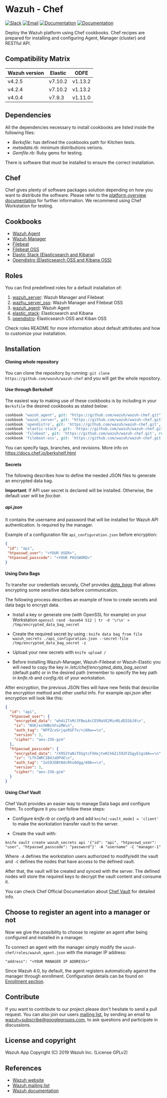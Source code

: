 # Wazuh - Chef 

[![Slack](https://img.shields.io/badge/slack-join-blue.svg)](https://goo.gl/forms/M2AoZC4b2R9A9Zy12)
[![Email](https://img.shields.io/badge/email-join-blue.svg)](https://groups.google.com/forum/#!forum/wazuh)
[![Documentation](https://img.shields.io/badge/docs-view-green.svg)](https://documentation.wazuh.com)
[![Documentation](https://img.shields.io/badge/web-view-green.svg)](https://wazuh.com)

Deploy the Wazuh platform using Chef cookbooks. Chef recipes are prepared for installing and configuring Agent, Manager (cluster) and RESTful API.

## Compatibility Matrix

| Wazuh version | Elastic | ODFE   |
|---------------|---------|--------|
| v4.2.5        | v7.10.2 | v1.13.2|
| v4.2.4        | v7.10.2 | v1.13.2|
| v4.0.4        | v7.9.3  | v1.11.0|

## Dependencies

All the dependencies necessary to install cookbooks are listed inside the following files: 
- *Berksfile*: has defined the cookbooks path for Kitchen tests.
- *metadata.rb*: minimum distributions verions.
- *Gemfile.rb*: Ruby gems for testing.

There is software that must be installed to ensure the correct installation.

## Chef 

Chef gives plenty of software packages solution depending on how you want to distribute the software. Please
refer to the [platform overview documentation](https://docs.chef.io/platform_overview/) for further information.
We recommend using Chef Workstation for testing.

## Cookbooks

* [Wazuh Agent](cookbooks/wazuh_agent)
* [Wazuh Manager](cookbooks/wazuh_manager)
* [Filebeat](cookbooks/filebeat)
* [Filebeat OSS](cookbooks/filebeat-oss)
* [Elastic Stack (Elasticsearch and Kibana)](cookbooks/elastic-stack)
* [Opendistro (Elasticsearch OSS and Kibana OSS)](cookbooks/opendistro)

## Roles

You can find predefined roles for a default installation of:

1. [wazuh_server](roles/wazuh_server.json): Wazuh Manager and Filebeat
2. [wazhu_server_oss](roles/wazuh_server_oss.json): Wazuh Manager and Filebeat OSS
3. [wazuh_agent](roles/wazuh_agent.json): Wazuh Agent
4. [elastic_stack](roles/elastic_stack.json): Elasticsearch and Kibana
5. [opendistro](roles/opendistro.json): Elasticsearch OSS and Kiban OSS

Check roles README for more information about default attributes and how to customize your installation.

## Installation

#### Cloning whole repository

You can clone the repository by running: ```git clone https://github.com/wazuh/wazuh-chef``` and you will get the whole repository.

#### Use through Berkshelf

The easiest way to making use of these cookbooks  is by including in your `Berksfile` the desired cookbooks as stated below:

```ruby
cookbook "wazuh_agent", git: "https://github.com/wazuh/wazuh-chef.git", rel: 'cookbooks/wazuh_agent'
cookbook "wazuh_server", git: "https://github.com/wazuh/wazuh-chef.git", rel: 'cookbooks/wazuh_manager'
cookbook 'opendistro', git: 'https://github.com/wazuh/wazuh-chef.git', rel: 'cookbooks/opendistro'
cookbook 'elastic-stack', git: 'https://github.com/wazuh/wazuh-chef.git', rel: 'cookbooks/elastic-stack'
cookbook 'filebeat', git: 'https://github.com/wazuh/wazuh-chef.git', rel: 'cookbooks/filebeat'
cookbook 'filebeat-oss', git: 'https://github.com/wazuh/wazuh-chef.git', rel: 'cookbooks/filebeat-oss'
```

You can specify tags, branches, and revisions. More info on https://docs.chef.io/berkshelf.html

#### Secrets

The following describes how to define the needed JSON files to generate an encrypted data bag.

**Important**: If API user secret is declared will be installed. Otherwise, the default user will be *foo:bar*. 

##### api.json

It contains the username and password that will be installed for Wazuh API authentication. Is required by the manager.

Example of a configuration file `api_configuration.json` before encryption:

```json
{
 "id": "api",
 "htpasswd_user": "<YOUR USER>",
 "htpasswd_passcode": "<YOUR PASSWORD>"
}
```

#### Using Data Bags

To transfer our credentials securely, Chef provides *[data_bags](https://docs.chef.io/data_bags.html)* that allows encrypting some sensitive data before communication.

The following process describes an example of how to create secrets and data bags to encrypt data.

* Install a key or generate one (with OpenSSL for example) on your Workstation ```openssl rand -base64 512 | tr -d '\r\n' > /tmp/encrypted_data_bag_secret```

* Create the required secret by using : ```knife data bag from file wazuh_secrets ./api_configuration.json --secret-file /tmp/encrypted_data_bag_secret -z```

* Upload your new secrets with ```knife upload /```

* Before installing Wazuh-Manager, Wazuh-Filebeat or Wazuh-Elastic you will need to copy the key in */etc/chef/encrypted_data_bag_secret* (default path) or in the desired path (remember to specify the key path in *knife.rb* and *config.rb*) of your workstation.


After encryption, the previous JSON files will have new fields that describe the encryption method and other useful info. For example *api.json* after encryption will look like this:

```json
{
  "id": "api",
  "htpasswd_user": {
    "encrypted_data": "whdiITsM/JFBwiAcCE5MaVE2MinRLdDIGbJ0\n",
    "iv": "NVK/ezXHBsSFuiMm\n",
    "auth_tag": "NFPZcxGrjqxRSF7v/+i6Kw==\n",
    "version": 3,
    "cipher": "aes-256-gcm"
  },
  "htpasswd_passcode": {
    "encrypted_data": "rX952YaNifO1gtcFXHxjteKCk6Zi592FZGgyE1gs0A==\n",
    "iv": "LThJWRCIB4JaDP4E\n",
    "auth_tag": "2oS9JDBtNdcRhsOdgg/A9A==\n",
    "version": 3,
    "cipher": "aes-256-gcm"
  }
}
```

#### Using Chef Vault

Chef Vault provides an easier way to manage Data bags and configure them. To configure it you can follow these steps:

* Configure *knife.rb* or *config.rb* and add `knife[:vault_mode] = 'client'` to make the workstation transfer vault to the server.

* Create the vault with:

```
knife vault create wazuh_secrets api '{"id": "api", "htpasswd_user": "user", "htpasswd_passcode": "password"}' -A "username" -C "manager-1"
```

Where `-A` defines the workstation users authorized to modify/edit the vault and `-C` defines the nodes that have access to the defined vault.

After that, the vault will be created and synced with the server. The defined nodes will store the required keys to decrypt the vault content and consume it.

You can check Chef Official Documentation about [Chef Vault](https://docs.chef.io/chef_vault.html) for detailed info.

## Choose to register an agent into a manager or not
Now we give the possibility to choose to register an agent after being configured and installed in a manager. 

To connect an agent with the manager simply modify the `wazuh-chef/roles/wazuh_agent.json` with the 
manager IP address:

```
"address": "<YOUR MANAGER IP ADDRESS>"
```

Since Wazuh 4.0, by default, the agent registers automatically against the manager through enrollment. Configuration details can be found on [Enrollment section](https://documentation.wazuh.com/current/user-manual/reference/ossec-conf/client.html#reference-ossec-client).

## Contribute

If you want to contribute to our project please don't hesitate to send a pull request. You can also join our users [mailing list](https://groups.google.com/d/forum/wazuh), by sending an email to [wazuh+subscribe@googlegroups.com](mailto:wazuh+subscribe@googlegroups.com), to ask questions and participate in discussions.


## License and copyright

Wazuh App Copyright (C) 2019 Wazuh Inc. (License GPLv2)


## References

* [Wazuh website](http://wazuh.com)
* [Wazuh mailing list](https://groups.google.com/d/forum/wazuh)
* [Wazuh documentation](http://documentation.wazuh.com)
